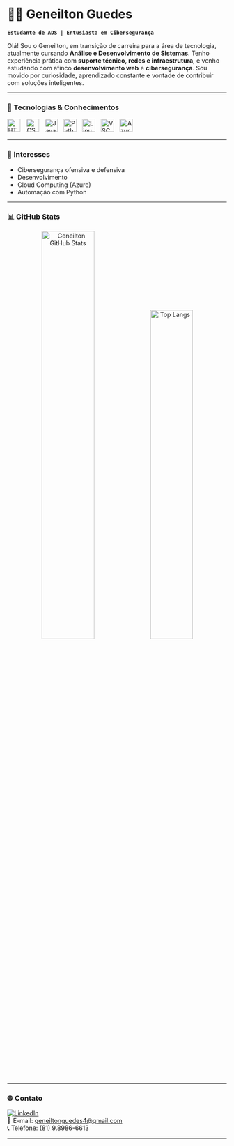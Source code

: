 # 👨‍💻 Geneilton Guedes

**`Estudante de ADS | Entusiasta em Cibersegurança`**

Olá! Sou o Geneilton, em transição de carreira para a área de tecnologia, atualmente cursando **Análise e Desenvolvimento de Sistemas**. Tenho experiência prática com **suporte técnico, redes e infraestrutura**, e venho estudando com afinco **desenvolvimento web** e **cibersegurança**. Sou movido por curiosidade, aprendizado constante e vontade de contribuir com soluções inteligentes.

---

### 🚀 Tecnologias & Conhecimentos

<img align="left" alt="HTML" title="HTML" width="30px" style="padding-right: 10px;" src="https://cdn.jsdelivr.net/gh/devicons/devicon/icons/html5/html5-original.svg" />
<img align="left" alt="CSS" title="CSS" width="30px" style="padding-right: 10px;" src="https://cdn.jsdelivr.net/gh/devicons/devicon/icons/css3/css3-original.svg" />
<img align="left" alt="JavaScript" title="JavaScript" width="30px" style="padding-right: 10px;" src="https://cdn.jsdelivr.net/gh/devicons/devicon/icons/javascript/javascript-original.svg" />
<img align="left" alt="Python" title="Python" width="30px" style="padding-right: 10px;" src="https://cdn.jsdelivr.net/gh/devicons/devicon/icons/python/python-original.svg" />
<img align="left" alt="Linux" title="Linux" width="30px" style="padding-right: 10px;" src="https://cdn.jsdelivr.net/gh/devicons/devicon/icons/linux/linux-original.svg" />
<img align="left" alt="VSCode" title="VSCode" width="30px" style="padding-right: 10px;" src="https://cdn.jsdelivr.net/gh/devicons/devicon/icons/vscode/vscode-original.svg" />
<img align="left" alt="Azure" title="Azure" width="30px" style="padding-right: 10px;" src="https://cdn.jsdelivr.net/gh/devicons/devicon/icons/azure/azure-original.svg" />
<br/>
<br/>

---

### 🧠 Interesses

- Cibersegurança ofensiva e defensiva  
- Desenvolvimento  
- Cloud Computing (Azure)  
- Automação com Python  

---

### 📊 GitHub Stats

<p align="center">
  <img 
    alt="Geneilton GitHub Stats" 
    width="49%" 
    src="https://github-readme-stats.vercel.app/api?username=GeneiltonGuedes&show_icons=true&theme=tokyonight&locale=pt-br" 
  />
  <img 
    alt="Top Langs" 
    width="44%" 
    src="https://github-readme-stats.vercel.app/api/top-langs/?username=GeneiltonGuedes&layout=compact&theme=tokyonight" 
  />
</p>

<br clear="both"/>

---

### 🌐 Contato

[![LinkedIn](https://img.shields.io/badge/LinkedIn-0077B5?style=for-the-badge&logo=linkedin&logoColor=white)](https://www.linkedin.com/in/geneiltonguedes)  
📧 E-mail: geneiltonguedes4@gmail.com  
📞 Telefone: (81) 9.8986-6613

---
